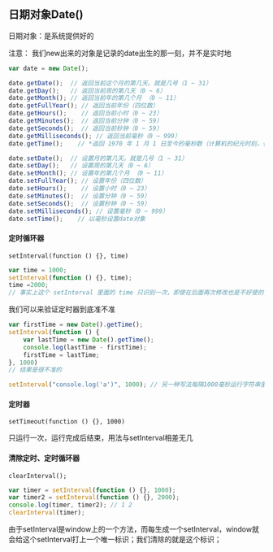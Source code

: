 ## 日期对象Date()

日期对象：是系统提供好的

注意： 我们new出来的对象是记录的date出生的那一刻，并不是实时地

```js
var date = new Date();

date.getDate();  // 返回当前这个月的第几天。就是几号（1 ~ 31）
date.getDay();   // 返回当前周的第几天（0 ~ 6）
date.getMonth(); // 返回当前年的第几个月 （0 ~ 11）
date.getFullYear(); // 返回当前年份（四位数）
date.getHours();    // 返回当前小时（0 ~ 23）
date.getMinutes();  // 返回当前分钟（0 ~ 59）
date.getSeconds();  // 返回当前秒钟（0 ~ 59）
date.getMilliseconds(); // 返回当前毫秒（0 ~ 999）
date.getTime();    // *返回 1970 年 1 月 1 日至今的毫秒数（计算机的纪元时刻，也是最常用的）

date.setDate();  // 设置月的第几天。就是几号（1 ~ 31）
date.setDay();   // 设置周的第几天（0 ~ 6）
date.setMonth(); // 设置年的第几个月 （0 ~ 11）
date.setFullYear(); // 设置年份（四位数）
date.setHours();    // 设置小时（0 ~ 23）
date.setMinutes();  // 设置分钟（0 ~ 59）
date.setSeconds();  // 设置秒钟（0 ~ 59）
date.setMilliseconds(); // 设置毫秒（0 ~ 999）
date.setTime();    // 以毫秒设置date对象
```

#### 定时循环器

`setInterval(function () {}, time)`

```js
var time = 1000;
setInterval(function () {}, time);
time =2000;
// 事实上这个 setInterval 里面的 time 只识别一次，即使在后面再次修改也是不好使的
```

我们可以来验证定时器到底准不准

```js
var firstTime = new Date().getTime();
setInterval(function () {
	var lastTime = new Date().getTime();
	console.log(lastTime - firstTime);
	firstTime = lastTime;
}, 1000)
// 结果是很不准的

setInterval("console.log('a')", 1000); // 另一种写法每隔1000毫秒运行字符串里面的代码
```

#### 定时器

`setTimeout(function () {}, 1000)`

只运行一次，运行完成后结束，用法与setInterval相差无几

#### 清除定时、定时循环器

`clearInterval();`

```js
var timer = setInterval(function () {}, 1000);
var timer2 = setInterval(function () {}, 2000);
console.log(timer, timer2); // 1 2
clearInterval(timer);
```

由于setInterval是window上的一个方法，而每生成一个setInterval，window就会给这个setInterval打上一个唯一标识；我们清除的就是这个标识；

